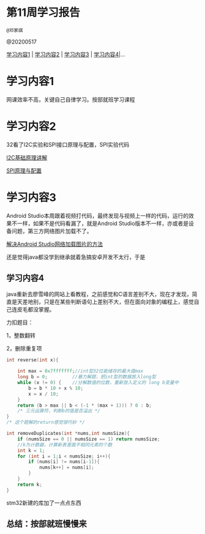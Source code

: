 #  第11周学习报告

`@邓家祺`

@20200517

[学习内容1](#1) | [学习内容2](#2) | [学习内容3](#3) | [学习内容4](#4)|...

# <a id='1'>学习内容1</a>

网课效率不高，关键自己自律学习。按部就班学习课程

# <a id='2'>学习内容2</a>

32看了I2C实验和SPI接口原理与配置，SPI实验代码

[I2C基础原理讲解]( https://blog.csdn.net/weixin_33767813/article/details/94714612 )

[SPI原理与配置]( https://blog.csdn.net/datianqiang/article/details/83548310 )

# <a id='3'>学习内容3</a>

Android Studio本周跟着视频打代码，最终发现与视频上一样的代码，运行的效果不一样，如果不是代码看漏了，就是Android Studio版本不一样，亦或者是设备问题，第三方网络图片加载不了。

[解决Android Studio网络加载图片的方法]( https://blog.csdn.net/LBJ8888888/article/details/105984105 )

还是觉得java都没学到继承就着急搞安卓开发不太行，于是

## <a id='4'>学习内容4</a> 

java重新去廖雪峰的网站上看教程，之前感觉和C语言差别不大，现在才发现，简直是天差地别，只是在某些判断语句上差别不大，但在面向对象的编程上，感觉自己连皮毛都没掌握。

力扣题目：

1，整数翻转

2，删除重复项

```c
int reverse(int x){
  
    int max = 0x7fffffff;//int型32位能储存的最大值max
    long b = 0;			//暴力解题，把int型的数据放入long型
    while (x != 0) {	//分解数值的位数，重新放入定义的 long b变量中
        b = b * 10 + x % 10;
        x = x / 10;
    }
    return (b > max || b < (-1 * (max + 1))) ? 0 : b;
    /* 三元运算符，判断b的值是否溢出 */
}
/* 这个题解的return感觉很巧妙 */
```

```c
int removeDuplicates(int *nums,int numsSize){
    if (numsSize == 0 || numsSize == 1) return numsSize;
    //k为计数器，计算新表里面不相同元素的个数
    int k = 1;
    for (int i = 1;i < numsSize; i++){
        if (nums[i] != nums[i-1]){
            nums[k++] = nums[i];
        }
    }
    return k;
}
```

stm32新建的库加了一点点东西

## 总结：按部就班慢慢来